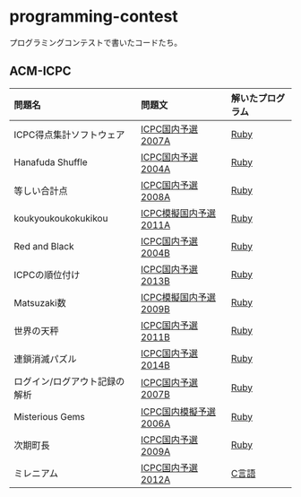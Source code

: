 # programming-contest

プログラミングコンテストで書いたコードたち。

## ACM-ICPC

問題名|問題文|解いたプログラム
:--|:--|:--
ICPC得点集計ソフトウェア|[ICPC国内予選2007A](http://judge.u-aizu.ac.jp/onlinejudge/description.jsp?id=1147&lang=jp)|[Ruby](https://github.com/nyamadori/aoj/blob/master/icpc_domestic_2007/A.rb)
Hanafuda Shuffle|[ICPC国内予選2004A](http://judge.u-aizu.ac.jp/onlinejudge/description.jsp?id=1129&lang=jp)|[Ruby](https://github.com/nyamadori/aoj/blob/master/icpc_domestic_2004/A.rb)
等しい合計点|[ICPC国内予選2008A](http://judge.u-aizu.ac.jp/onlinejudge/description.jsp?id=1153&lang=jp)|[Ruby](https://github.com/nyamadori/aoj/blob/master/icpc_domestic_2008/A.rb)
koukyoukoukokukikou|[ICPC模擬国内予選2011A](http://judge.u-aizu.ac.jp/onlinejudge/description.jsp?id=2252)|[Ruby](https://github.com/nyamadori/aoj/blob/master/icpc_domestic_mock_2011/A.rb)
Red and Black|[ICPC国内予選2004B](http://judge.u-aizu.ac.jp/onlinejudge/description.jsp?id=1130&lang=jp)|[Ruby](https://github.com/nyamadori/aoj/blob/master/icpc_domestic_2004/B.rb)
ICPCの順位付け|[ICPC国内予選2013B](http://judge.u-aizu.ac.jp/onlinejudge/description.jsp?id=1187&lang=jp)|[Ruby](https://github.com/nyamadori/aoj/blob/master/icpc_domestic_2013/B.rb)
Matsuzaki数|[ICPC模擬国内予選2009B](http://judge.u-aizu.ac.jp/onlinejudge/description.jsp?id=2150)|[Ruby](https://github.com/nyamadori/aoj/blob/master/icpc_domestic_mock_2009/B.rb)
世界の天秤|[ICPC国内予選2011B](http://judge.u-aizu.ac.jp/onlinejudge/description.jsp?id=1173&lang=jp)|[Ruby](https://github.com/nyamadori/aoj/blob/master/icpc_domestic_2011/B.rb)
連鎖消滅パズル|[ICPC国内予選2014B](http://judge.u-aizu.ac.jp/onlinejudge/description.jsp?id=1193&lang=jp)|[Ruby](https://github.com/nyamadori/aoj/blob/master/icpc_domestic_2014/B.rb)
ログイン/ログアウト記録の解析|[ICPC国内予選2007B](http://judge.u-aizu.ac.jp/onlinejudge/description.jsp?id=1148&lang=jp)|[Ruby](https://github.com/nyamadori/aoj/blob/master/icpc_domestic_2007/B.rb)
Misterious Gems|[ICPC国内模擬予選2006A](http://judge.u-aizu.ac.jp/onlinejudge/description.jsp?id=2000&lang=jp)|[Ruby](https://github.com/nyamadori/aoj/blob/master/icpc_domestic_mock_2006/A.rb)
次期町長|[ICPC国内予選2009A](http://judge.u-aizu.ac.jp/onlinejudge/description.jsp?id=1159&lang=jp)|[Ruby](https://github.com/nyamadori/aoj/blob/master/icpc_domestic_2009/A.rb)
ミレニアム|[ICPC国内予選2012A](http://judge.u-aizu.ac.jp/onlinejudge/description.jsp?id=1179&lang=jp)|[C言語](https://github.com/nyamadori/aoj/blob/master/icpc_domestic_2012/A.c)
